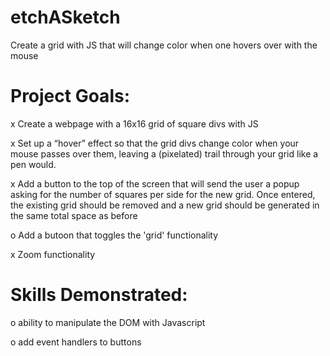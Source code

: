 # etchASketch
Create a grid with JS that will change color when one hovers over with the mouse 

# Project Goals: 
x Create a webpage with a 16x16 grid of square divs with JS

x Set up a “hover” effect so that the grid divs change color when your mouse passes over them, leaving a (pixelated) trail through your grid like a pen would.

x Add a button to the top of the screen that will send the user a popup asking for the number of squares per side for the new grid. Once entered, the existing grid should be removed and a new grid should be generated in the same total space as before 

o Add a butoon that toggles the 'grid' functionality 

x Zoom functionality 


# Skills Demonstrated:
o ability to manipulate the DOM with Javascript

o add event handlers to buttons